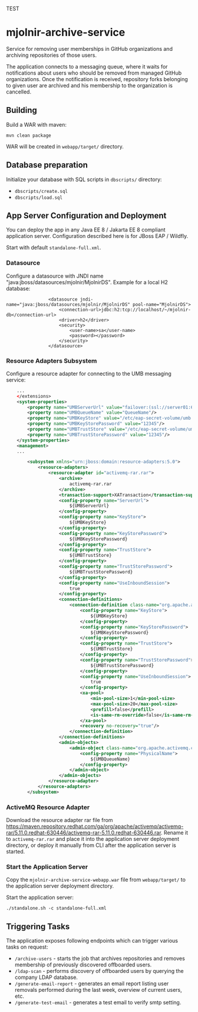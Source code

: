 TEST

# mjolnir-archive-service

Service for removing user memberships in GitHub organizations and archiving repositories of those users.

The application connects to a messaging queue, where it waits for notifications about users who should be removed from managed GitHub organizations.
Once the notification is received, repository forks belonging to given user are archived and his membership to the organization is cancelled.

## Building

Build a WAR with maven:

```
mvn clean package
```

WAR will be created in `webapp/target/` directory.

## Database preparation

Initialize your database with SQL scripts in `dbscripts/` directory:

* `dbscripts/create.sql`
* `dbscripts/load.sql`

## App Server Configuration and Deployment

You can deploy the app in any Java EE 8 / Jakarta EE 8 compliant application server. Configuration described here is for JBoss EAP / Wildfly.

Start with default `standalone-full.xml`.

### Datasource

Configure a datasource with JNDI name "java:jboss/datasources/mjolnir/MjolnirDS". Example for a local H2 database:

```
                <datasource jndi-name="java:jboss/datasources/mjolnir/MjolnirDS" pool-name="MjolnirDS">
                    <connection-url>jdbc:h2:tcp://localhost/~/mjolnir-db</connection-url>
                    <driver>h2</driver>
                    <security>
                        <user-name>sa</user-name>
                        <password></password>
                    </security>
                </datasource>
```

### Resource Adapters Subsystem

Configure a resource adapter for connecting to the UMB messaging service:

```xml
    ...
    </extensions>
    <system-properties>
        <property name="UMBServerUrl" value="failover:(ssl://server01:61616,ssl://server02:61616)?jms.rmIdFromConnectionId=true&amp;maxReconnectAttempts=0&amp;reconnectSupported=false&amp;updateURIsSupported=false&amp;priorityBackup=false"/>
        <property name="UMBQueueName" value="QueueName"/>
        <property name="UMBKeyStore" value="/etc/eap-secret-volume/umb.keystore"/>
        <property name="UMBKeyStorePassword" value="12345"/>
        <property name="UMBTrustStore" value="/etc/eap-secret-volume/umb.truststore"/>
        <property name="UMBTrustStorePassword" value="12345"/>
    </system-properties>
    <management>
    ...
```

```xml
        <subsystem xmlns="urn:jboss:domain:resource-adapters:5.0">
            <resource-adapters>
                <resource-adapter id="activemq-rar.rar">
                    <archive>
                        activemq-rar.rar
                    </archive>
                    <transaction-support>XATransaction</transaction-support>
                    <config-property name="ServerUrl">
                        ${UMBServerUrl}
                    </config-property>
                    <config-property name="KeyStore">
                        ${UMBKeyStore}
                    </config-property>
                    <config-property name="KeyStorePassword">
                        ${UMBKeyStorePassword}
                    </config-property>
                    <config-property name="TrustStore">
                        ${UMBTrustStore}
                    </config-property>
                    <config-property name="TrustStorePassword">
                        ${UMBTrustStorePassword}
                    </config-property>
                    <config-property name="UseInboundSession">
                        true
                    </config-property>
                    <connection-definitions>
                        <connection-definition class-name="org.apache.activemq.ra.ActiveMQManagedConnectionFactory" jndi-name="java:/AMQConnectionFactory" enabled="true" tracking="false" pool-name="AMQConnectionFactory">
                            <config-property name="KeyStore">
                                ${UMBKeyStore}
                            </config-property>
                            <config-property name="KeyStorePassword">
                                ${UMBKeyStorePassword}
                            </config-property>
                            <config-property name="TrustStore">
                                ${UMBTrustStore}
                            </config-property>
                            <config-property name="TrustStorePassword">
                                ${UMBTrustStorePassword}
                            </config-property>
                            <config-property name="UseInboundSession">
                                true
                            </config-property>
                            <xa-pool>
                                <min-pool-size>1</min-pool-size>
                                <max-pool-size>20</max-pool-size>
                                <prefill>false</prefill>
                                <is-same-rm-override>false</is-same-rm-override>
                            </xa-pool>
                            <recovery no-recovery="true"/>
                        </connection-definition>
                    </connection-definitions>
                    <admin-objects>
                        <admin-object class-name="org.apache.activemq.command.ActiveMQQueue" jndi-name="java:/queue/EmployeeEventsQueue" use-java-context="true" pool-name="EmployeeEventsQueue">
                            <config-property name="PhysicalName">
                                ${UMBQueueName}
                            </config-property>
                        </admin-object>
                    </admin-objects>
                </resource-adapter>
            </resource-adapters>
        </subsystem>
```

### ActiveMQ Resource Adapter

Download the resource adapter rar file from <https://maven.repository.redhat.com/ga/org/apache/activemq/activemq-rar/5.11.0.redhat-630446/activemq-rar-5.11.0.redhat-630446.rar>. Rename it to `activemq-rar.rar` and place it into the application server deployment directory, or deploy it manually from CLI after the application server is started.

### Start the Application Server

Copy the `mjolnir-archive-service-webapp.war` file from `webapp/target/` to the application server deployment directory.

Start the application server:

```
./standalone.sh -c standalone-full.xml
```

## Triggering Tasks

The application exposes following endpoints which can trigger various tasks on request:

* `/archive-users` - starts the job that archives repositories and removes membership of previously discovered offboarded users.
* `/ldap-scan` - performs discovery of offboarded users by querying the company LDAP database.
* `/generate-email-report` - generates an email report listing user removals performed during the last week, overview of current users, etc.
* `/generate-test-email` - generates a test email to verify smtp setting.



